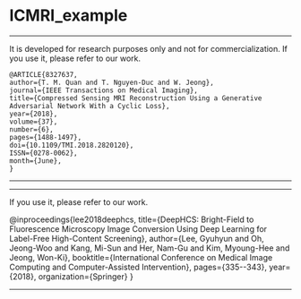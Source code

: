 # ICMRI_example


----------

It is developed for research purposes only and not for commercialization. 
If you use it, please refer to our work. 

    @ARTICLE{8327637, 
	author={T. M. Quan and T. Nguyen-Duc and W. Jeong}, 
	journal={IEEE Transactions on Medical Imaging}, 
	title={Compressed Sensing MRI Reconstruction Using a Generative Adversarial Network With a Cyclic Loss}, 
	year={2018}, 
	volume={37}, 
	number={6}, 
	pages={1488-1497}, 
	doi={10.1109/TMI.2018.2820120}, 
	ISSN={0278-0062}, 
	month={June},
    }
    
----------


----------
If you use it, please refer to our work. 

@inproceedings{lee2018deephcs,
  title={DeepHCS: Bright-Field to Fluorescence Microscopy Image Conversion Using Deep Learning for Label-Free High-Content Screening},
  author={Lee, Gyuhyun and Oh, Jeong-Woo and Kang, Mi-Sun and Her, Nam-Gu and Kim, Myoung-Hee and Jeong, Won-Ki},
  booktitle={International Conference on Medical Image Computing and Computer-Assisted Intervention},
  pages={335--343},
  year={2018},
  organization={Springer}
}

----------

